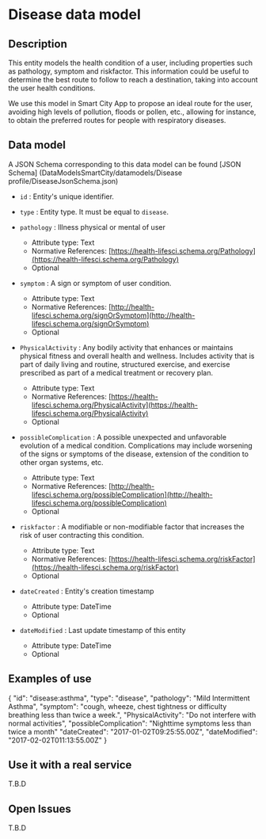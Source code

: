# Disease data model

## Description
This entity models the health condition of a user, including properties such as pathology, symptom and riskfactor. This information could be useful to determine the best route to follow to reach a destination, taking into account the user health conditions. 

We use this model in Smart City App to propose an ideal route for the user, avoiding high levels of pollution, floods or pollen, etc., allowing for instance, to obtain the preferred routes for people with respiratory diseases.

## Data model
A JSON Schema corresponding to this data model can be found [JSON Schema] (DataModelsSmartCity/datamodels/Disease profile/DiseaseJsonSchema.json)

+ `id` : Entity's unique identifier. 

+ `type` : Entity type. It must be equal to `disease`.

+ `pathology` : Illness physical or mental of user
    + Attribute type: Text
	+ Normative References: [https://health-lifesci.schema.org/Pathology](https://health-lifesci.schema.org/Pathology)
    + Optional

+ `symptom` : A sign or symptom of user condition.
    + Attribute type: Text
	+ Normative References: [http://health-lifesci.schema.org/signOrSymptom](http://health-lifesci.schema.org/signOrSymptom)
    + Optional

+ `PhysicalActivity` : Any bodily activity that enhances or maintains physical fitness and overall health and wellness. Includes activity that is part of daily living and routine, structured exercise, and exercise prescribed as part of a medical treatment or recovery plan.
    + Attribute type: Text
	+ Normative References: [https://health-lifesci.schema.org/PhysicalActivity](https://health-lifesci.schema.org/PhysicalActivity)
	+ Optional
	
+ `possibleComplication` : A possible unexpected and unfavorable evolution of a medical condition. Complications may include worsening of the signs or symptoms of the disease, extension of the condition to other organ systems, etc.
    + Attribute type: Text
	+ Normative References: [http://health-lifesci.schema.org/possibleComplication](http://health-lifesci.schema.org/possibleComplication)
	+ Optional
	
+ `riskfactor` : A modifiable or non-modifiable factor that increases the risk of user contracting this condition.
    + Attribute type: Text
	+ Normative References: [https://health-lifesci.schema.org/riskFactor](https://health-lifesci.schema.org/riskFactor)
    + Optional
	
+ `dateCreated` : Entity's creation timestamp
	 + Attribute type: DateTime
	 + Optional

+ `dateModified` : Last update timestamp of this entity
	+ Attribute type: DateTime
	+ Optional

## Examples of use

{
  "id": "disease:asthma",
  "type": "disease", 
  "pathology": "Mild Intermittent Asthma",
  "symptom": "cough, wheeze, chest tightness or difficulty breathing less than twice a week.", 
  "PhysicalActivity": "Do not interfere with normal activities",
  "possibleComplication": "Nighttime symptoms less than twice a month"
  "dateCreated": "2017-01-02T09:25:55.00Z",
  "dateModified": "2017-02-02T011:13:55.00Z"
}  

## Use it with a real service
T.B.D

## Open Issues
T.B.D